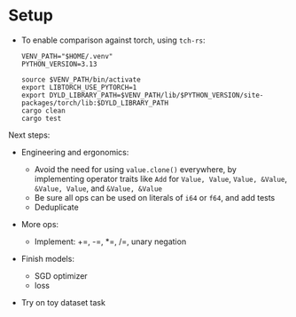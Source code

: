 # Setup

- To enable comparison against torch, using `tch-rs`:
    ```shell
    VENV_PATH="$HOME/.venv"
    PYTHON_VERSION=3.13

    source $VENV_PATH/bin/activate
    export LIBTORCH_USE_PYTORCH=1
    export DYLD_LIBRARY_PATH=$VENV_PATH/lib/$PYTHON_VERSION/site-packages/torch/lib:$DYLD_LIBRARY_PATH
    cargo clean
    cargo test
    ```

Next steps:
- Engineering and ergonomics:
    - Avoid the need for using `value.clone()` everywhere, by implementing operator traits like `Add` for `Value, Value`, `Value, &Value`, `&Value, Value`, and `&Value, &Value`
    - Be sure all ops can be used on literals of `i64` or `f64`, and add tests
    - Deduplicate

- More ops:
    - Implement: +=, -=, *=, /=, unary negation

- Finish models:
    - SGD optimizer
    - loss

- Try on toy dataset task
